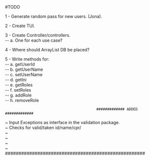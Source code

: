 #TODO

1 - Generate random pass for new users. (Jona).

2 - Create TUI.

3 - Create Controller/controllers.           
   -- a. One for each use case?    
    
4 - Where should ArrayList DB be placed?

5 - Write methods for:      
      -- a. getUserId               
      -- b. getUserName          
      -- c. setUserName       
      -- d. getIni         
      -- e. getRoles       
      -- f. setRoles       
      -- g. addRole       
      -- h. removeRole       



                                              ############# ADDED #############                
~ Input Exceptions as interface in the validation package.          
~ Checks for valid/taken id/name/cpr/           
~        
~         
~        
~        
####################################################
